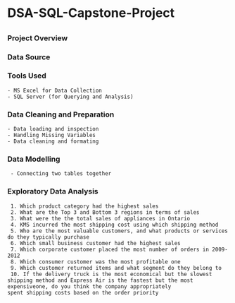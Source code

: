 # DSA-SQL-Capstone-Project
##
### Project Overview
### Data Source
### Tools Used
    - MS Excel for Data Collection
    - SQL Server (for Querying and Analysis)
### Data Cleaning and Preparation
    - Data loading and inspection
    - Handling Missing Variables
    - Data cleaning and formating
### Data Modelling
     - Connecting two tables together
### Exploratory Data Analysis
     1. Which product category had the highest sales
     2. What are the Top 3 and Bottom 3 regions in terms of sales
     3. What were the the total sales of appliances in Ontario
     4. KMS incurred the most shipping cost using which shipping method
     5. Who are the most valuable customers, and what products or services do they typically purchase
     6. Which small business customer had the highest sales
     7. Which corporate customer placed the most number of orders in 2009-2012
     8. Which consumer customer was the most profitable one
     9. Which customer returned items and what segment do they belong to
     10. If the delivery truck is the most economical but the slowest shipping method and Express Air is the fastest but the most expensiveone, do you think the company appropriately              spent shipping costs based on the order priority
    

